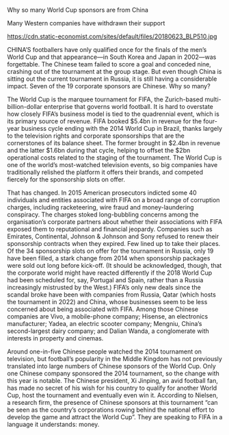 Why so many World Cup sponsors are from China

Many Western companies have withdrawn their support

https://cdn.static-economist.com/sites/default/files/20180623_BLP510.jpg

CHINA’S footballers have only qualified once for the finals of the men’s World Cup and that appearance—in South Korea and Japan in 2002—was forgettable. The Chinese team failed to score a goal and conceded nine, crashing out of the tournament at the group stage. But even though China is sitting out the current tournament in Russia, it is still having a considerable impact. Seven of the 19 corporate sponsors are Chinese. Why so many?

The World Cup is the marquee tournament for FIFA, the Zurich-based multi-billion-dollar enterprise that governs world football. It is hard to overstate how closely FIFA’s business model is tied to the quadrennial event, which is its primary source of revenue. FIFA booked $5.4bn in revenue for the four-year business cycle ending with the 2014 World Cup in Brazil, thanks largely to the television rights and corporate sponsorships that are the cornerstones of its balance sheet. The former brought in $2.4bn in revenue and the latter $1.6bn during that cycle, helping to offset the $2bn operational costs related to the staging of the tournament. The World Cup is one of the world’s most-watched television events, so big companies have traditionally relished the platform it offers their brands, and competed fiercely for the sponsorship slots on offer. 

That has changed. In 2015 American prosecutors indicted some 40 individuals and entities associated with FIFA on a broad range of corruption charges, including racketeering, wire fraud and money-laundering conspiracy. The charges stoked long-bubbling concerns among the organisation’s corporate partners about whether their associations with FIFA exposed them to reputational and financial jeopardy. Companies such as Emirates, Continental, Johnson & Johnson and Sony refused to renew their sponsorship contracts when they expired. Few lined up to take their places. Of the 34 sponsorship slots on offer for the tournament in Russia, only 19 have been filled, a stark change from 2014 when sponsorship packages were sold out long before kick-off. (It should be acknowledged, though, that the corporate world might have reacted differently if the 2018 World Cup had been scheduled for, say, Portugal and Spain, rather than a Russia increasingly mistrusted by the West.) FIFA’s only new deals since the scandal broke have been with companies from Russia, Qatar (which hosts the tournament in 2022) and China, whose businesses seem to be less concerned about being associated with FIFA. Among those Chinese companies are Vivo, a mobile-phone company; Hisense, an electronics manufacturer; Yadea, an electric scooter company; Mengniu, China’s second-largest dairy company; and Dalian Wanda, a conglomerate with interests in property and cinemas. 

Around one-in-five Chinese people watched the 2014 tournament on television, but football’s popularity in the Middle Kingdom has not previously translated into large numbers of Chinese sponsors of the World Cup. Only one Chinese company sponsored the 2014 tournament, so the change with this year is notable. The Chinese president, Xi Jinping, an avid football fan, has made no secret of his wish for his country to qualify for another World Cup, host the tournament and eventually even win it. According to Nielsen, a research firm, the presence of Chinese sponsors at this tournament “can be seen as the country’s corporations rowing behind the national effort to develop the game and attract the World Cup”. They are speaking to FIFA in a language it understands: money.